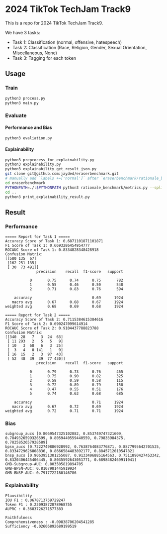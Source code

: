 # 2024 TikTok TechJam Track9

This is a repo for 2024 TikTok TechJam Track9.

We have 3 tasks:
- Task 1: Classification (normal, offensive, hatespeech)
- Task 2: Classification (Race, Religion, Gender, Sexual Orientation, Miscellaneous, None)
- Task 3: Tagging for each token

## Usage

### Train

```bash
python3 process.py
python3 main.py
```

### Evaluate

#### Performance and Bias

```bash
python3 evaliation.py
```

#### Explainability

```bash
python3 preprocess_for_explainability.py
python3 explainability.py
python3 explainability_get_result_json.py
git clone git@github.com:jayded/eraserbenchmark.git
# manually add `labels +=['normal']` after `eraserbenchmark/rationale_benchmark/metrics.py` line 285    
cd eraserbenchmark
PYTHONPATH=./:$PYTHONPATH python3 rationale_benchmark/metrics.py --split test --strict --data_dir ../explainability_data --results ../explainability_data/results.json --score_file ../explainability_data/score.json
cd ..
python3 print_explainability_result.py
```

## Result

### Performance

```text
===== Report for Task 1 =====
Accuracy Score of Task 1: 0.6871101871101871
F1 Score of Task 1: 0.6693286454954777
ROCAUC Score of Task 1: 0.8334828348428918
Confusion Matrix:
[[580 135  67]
 [162 251 135]
 [ 30  73 491]]
              precision    recall  f1-score   support

           0       0.75      0.74      0.75       782
           1       0.55      0.46      0.50       548
           2       0.71      0.83      0.76       594

    accuracy                           0.69      1924
   macro avg       0.67      0.68      0.67      1924
weighted avg       0.68      0.69      0.68      1924

===== Report for Task 2 =====
Accuracy Score of Task 2: 0.7115384615384616
F1 Score of Task 2: 0.690247099614914
ROCAUC Score of Task 2: 0.9104437788823788
Confusion Matrix:
[[340  28   7   3  24  63]
 [ 11 293   2   5   5   9]
 [ 10   3  68   6   3  25]
 [  3   4   0 141   1   9]
 [ 16  15   2   3  97  43]
 [ 52  48  39  39  77 430]]
              precision    recall  f1-score   support

           0       0.79      0.73      0.76       465
           1       0.75      0.90      0.82       325
           2       0.58      0.59      0.58       115
           3       0.72      0.89      0.79       158
           4       0.47      0.55      0.51       176
           5       0.74      0.63      0.68       685

    accuracy                           0.71      1924
   macro avg       0.67      0.72      0.69      1924
weighted avg       0.72      0.71      0.71      1924
```

### Bias

```text
subgroup_aucs [0.8069547325102882, 0.853749747321609, 0.7849326599326599, 0.8059440559440559, 0.79833984375, 0.7825852657928589]
bpsn_aucs [0.7222749886928992, 0.7638764083776871, 0.8877995642701525, 0.8334729626808836, 0.8666584483892177, 0.884571201054782]
bnsp_aucs [0.9063951301255087, 0.9133496885164563, 0.7511890427453342, 0.8320406445406445, 0.8035592643051771, 0.6898482469911041]
GMB-Subgroup-AUC: 0.803505819894705
GMB-BPSN-AUC: 0.8107981445919924
GMB-BNSP-AUC: 0.7917722180146786
```

### Explainability

```text
Plausibility
IOU F1 : 0.0678713759729247
Token F1 : 0.23093872878968755
AUPRC : 0.3683726271577383

Faithfulness
Comprehensiveness : -0.09838706204541285
Sufficiency -0.02606892689199519
```